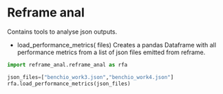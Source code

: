 # Reframe anal

Contains tools to analyse json outputs. 

- load_performance_metrics( files)
    Creates a pandas Dataframe with all performance metrics from a list of json files emitted from reframe.
    
```python
import reframe_anal.reframe_anal as rfa

json_files=["benchio_work3.json","benchio_work4.json"]
rfa.load_performance_metrics(json_files)
```